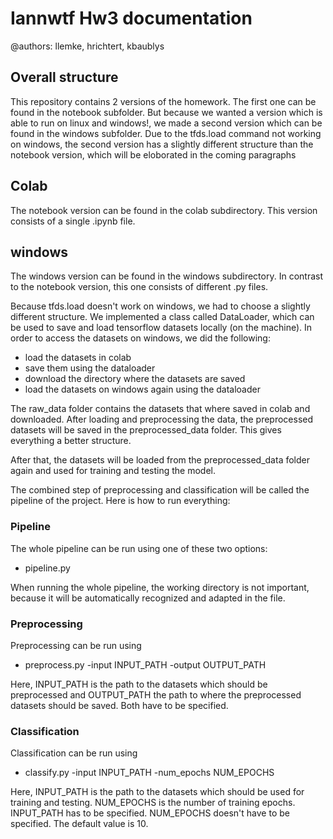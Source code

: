 # Iannwtf Hw3 documentation

@authors: llemke, hrichtert, kbaublys

## Overall structure

This repository contains 2 versions of the homework. The first one can
be found in the notebook subfolder. But because we wanted a version which is 
able to run on linux and windows!, we made a second version which can be found in the windows
subfolder. Due to the tfds.load command not working on windows, the second version has a slightly 
different structure than the notebook version, which will be eloborated in the coming paragraphs

## Colab

The notebook version can be found in the colab subdirectory.
This version consists of a single .ipynb file.

## windows

The windows version can be found in the windows subdirectory.
In contrast to the notebook version, this one consists 
of different .py files. 

Because tfds.load doesn't work on windows, we had to choose a slightly different structure.
We implemented a class called DataLoader, which can be used to save and load tensorflow datasets locally (on the machine).
In order to access the datasets on windows, we did the following:
  - load the datasets in colab
  - save them using the dataloader
  - download the directory where the datasets are saved
  - load the datasets on windows again using the dataloader

The raw_data folder contains the datasets that where saved in colab and downloaded.
After loading and preprocessing the data, the preprocessed datasets will be saved
in the preprocessed_data folder. This gives everything a better structure. 

After that, the datasets will be loaded from the preprocessed_data folder again and
used for training and testing the model. 

The combined step of preprocessing and classification will be called the pipeline 
of the project. Here is how to run everything:

### Pipeline

The whole pipeline can be run using one of these two options:
- pipeline.py

When running the whole pipeline, the working directory is not important,
because it will be automatically recognized and adapted in the file. 

### Preprocessing

Preprocessing can be run using
- preprocess.py -input INPUT_PATH -output OUTPUT_PATH

Here, INPUT_PATH is the path to the datasets which should be preprocessed and
OUTPUT_PATH the path to where the preprocessed datasets should be saved.
Both have to be specified.

### Classification

Classification can be run using
- classify.py -input INPUT_PATH -num_epochs NUM_EPOCHS

Here, INPUT_PATH is the path to the datasets which should be used
for training and testing. NUM_EPOCHS is the number of training
epochs. INPUT_PATH has to be specified. NUM_EPOCHS doesn't have 
to be specified. The default value is 10.